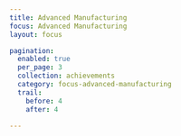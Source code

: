 ```yaml
---
title: Advanced Manufacturing
focus: Advanced Manufacturing
layout: focus

pagination:
  enabled: true
  per_page: 3
  collection: achievements
  category: focus-advanced-manufacturing
  trail:
    before: 4
    after: 4
    
---
```

